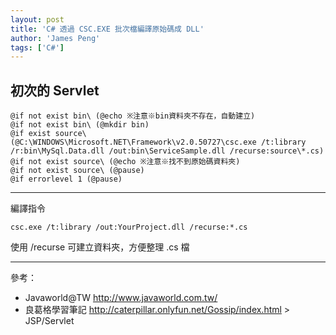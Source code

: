 ```yaml
---
layout: post
title: 'C# 透過 CSC.EXE 批次檔編譯原始碼成 DLL'
author: 'James Peng'
tags: ['C#']
---
```


## 初次的 Servlet ##

~~~text
@if not exist bin\ (@echo ※注意※bin資料夾不存在，自動建立)
@if not exist bin\ (@mkdir bin)
@if exist source\ (@C:\WINDOWS\Microsoft.NET\Framework\v2.0.50727\csc.exe /t:library /r:bin\MySql.Data.dll /out:bin\ServiceSample.dll /recurse:source\*.cs)
@if not exist source\ (@echo ※注意※找不到原始碼資料夾)
@if not exist source\ (@pause)
@if errorlevel 1 (@pause)
~~~


----------


編譯指令

~~~text
csc.exe /t:library /out:YourProject.dll /recurse:*.cs
~~~

使用 /recurse 可建立資料夾，方便整理 .cs 檔


----------

參考：

- Javaworld@TW http://www.javaworld.com.tw/
- 良葛格學習筆記 http://caterpillar.onlyfun.net/Gossip/index.html > JSP/Servlet
